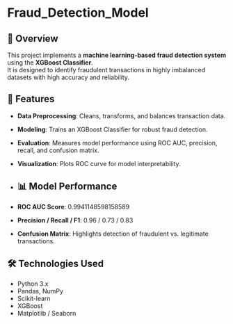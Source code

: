 # Fraud_Detection_Model

## 📌 Overview
This project implements a **machine learning-based fraud detection system** using the **XGBoost Classifier**.  
It is designed to identify fraudulent transactions in highly imbalanced datasets with high accuracy and reliability.

## 🚀 Features
- **Data Preprocessing**: Cleans, transforms, and balances transaction data.
- **Modeling**: Trains an XGBoost Classifier for robust fraud detection.
- **Evaluation**: Measures model performance using ROC AUC, precision, recall, and confusion matrix.
- **Visualization**: Plots ROC curve for model interpretability.

- ## 📊 Model Performance
- **ROC AUC Score**: 0.9941148598158589 
- **Precision / Recall / F1**:  0.96 /  0.73 / 0.83 
- **Confusion Matrix**: Highlights detection of fraudulent vs. legitimate transactions.

## 🛠️ Technologies Used
- Python 3.x
- Pandas, NumPy
- Scikit-learn
- XGBoost
- Matplotlib / Seaborn
